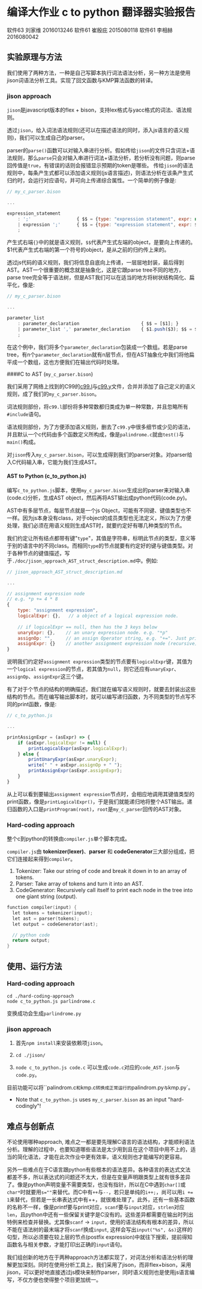 # 编译大作业 c to python 翻译器实验报告

软件63 刘家维 2016013246
软件61 崔殷庇 2015080118
软件61 李相赫 2016080042

## 实验原理与方法

我们使用了两种方法，一种是自己写脚本执行词法语法分析，另一种方法是使用jison词语法分析工具。实现了回文函数与KMP算法函数的转译。

### jison approach

`jison`是javascript版本的flex + bison，支持lex格式与yacc格式的词法、语法规则。

透过`jison`，给入词法语法规则(还可以在描述语法的同时，添入js语言的语义规则)，我们可以生成自己的parser。

parser的`parse()`函数可以对输入串进行分析。假如传给`jison`的文件只含词法+语法规则，那么`parse`只会对输入串进行词法+语法分析，若分析没有问题，则parse回传值是`true`，有错误的话则会报错显示预期的token是哪些。
传给`jison`的语法规则中，每条产生式都可以添加语义规则(js语言描述)，则语法分析在该条产生式归约时，会运行对应语句，并可向上传递综合属性。一个简单的例子像是:

```javascript
// my_c_parser.bison

...

expression_statement
	: ';'                 { $$ = {type: "expression statement", expr: null};}
	| expression ';'      { $$ = {type: "expression statement", expr: $1}; }
	;
```

产生式右端`{}`中的就是语义规则，`$$`代表产生式左端的object，是要向上传递的。$1代表产生式右端的第一个符号的object，是从之前的归约传上来的。

透过js代码的语义规则，我们将信息自底向上传递，一层层地封装，最后得到AST。AST一个很重要的概念就是抽象化，这是它跟parse tree不同的地方，parse tree完全等于语法树，但是AST我们可以在适当的地方将树状结构简化、扁平化，像是:

```javascript
// my_c_parser.bison

...

parameter_list
	: parameter_declaration                       { $$ = [$1]; }
	| parameter_list ',' parameter_declaration    { $1.push($3); $$ = $1; }
	;
```

在这个例中，我们将多个`parameter_declaration`包装成一个数组。若是parse tree，有n个`parameter_declaration`就有n层节点，但在AST抽象化中我们将他扁平成一个数组，这也方便我们在输出代码时处理。



####C to AST    (`my_c_parser.bison`)

我们采用了网络上找到的C99的[c99.l](https://github.com/GerHobbelt/jison/blob/master/examples/c99.l)与[c99.y](https://github.com/GerHobbelt/jison/blob/master/examples/c99.y)文件，合并并添加了自己定义的语义规则，成了我们的`my_c_parser.bison`。

词法规则部份，将`c99.l`部份将多种常数都归类成为单一种常数，并且忽略所有`#include`语句。

语法规则部份，为了方便添加语义规则，删去了`c99.y`中很多细节或少见的语法，并且默认一个c代码由多个函数定义所构成，像是`palindrome.c`就由`test()`与`main()`构成。

对`jison`传入`my_c_parser.bison`，可以生成得到我们的parser对象。对parser给入C代码输入串，它能为我们生成AST。



#### AST to Python   (c_to_python.js)

编写`c_to_python.js`脚本，使用`my_c_parser.bison`生成出的parser来对输入串(code.c)分析，生成AST object，然后再将AST输出成python代码(code.py)。

AST中有多层节点，每层节点就是一个js Object，可能有不同键、键值类型也不一样。因为js本身没有class，对于object的成员类型也无法定义，所以为了方便处理，我们必须在用语义规则生成AST时，就要约定好有哪几种类型的节点。

我们约定让所有结点都带有键"`type`"，其值是字符串，标明此节点的类型，意义等于别的语言中的不同class。而相同`type`的节点就要有约定好的键与键值类型。对于各种节点的键值描述，写于`./doc/jison_approach_AST_struct_description.md`中。例如:

```javascript
// jison_approach_AST_struct_description.md

...

// assignment expression node
// e.g. *p += 4 * 8
{
    type: "assignment expression",
    logicalExpr: {},   // a object of a logical expression node.
    
    // if logicalExpr == null, then has the 3 keys below
    unaryExpr: {},    // an unary expression node. e.g. "*p"
    assignOp: "",     // an assign Operator string, e.g. "+=". Just print it directly.
    assignExpr: {}    // another assignment expression node (recursive) 
}

```

说明我们约定好`assignment expression`类型的节点要有`logicalExpr`键，其值为一个`logical expression`的节点，若其值为`null`，则它还应有`unaryExpr`、`assignOp`、`assignExpr`这三个键。

有了对于个节点的结构的明确描述，我们就在编写语义规则时，就要去封装出这些结构的节点。而在编写输出脚本时，就可以编写递归函数，为不同类型的节点写不同的print函数，像是:

```js
// c_to_python.js

...

printAssignExpr = (asExpr) => {
    if (asExpr.logicalExpr != null) {
        printLogicalExpr(asExpr.logicalExpr);
    } else {
        printUnaryExpr(asExpr.unaryExpr);
        write(" " + asExpr.assignOp + " ");
        printAssignExpr(asExpr.assignExpr);
    }
}
```

从上可以看到要输出`assignment expression`节点时，会相应地调用其键值类型的print函数，像是`printLogicalExpr()`，于是我们就能递归地将整个AST输出。递归函数的入口是`printProgram(root)`，`root`是`my_c_parser`回传的AST对象。



### Hard-coding approach

整个c到python的转换由`compiler.js`单个脚本完成。

`compiler.js`由 **tokenizer(lexer)**、**parser** 和 **codeGenerator**三大部分组成，把它们连接起来得到`compiler`。

1. Tokenizer: Take our string of code and break it down in to an array of tokens.
2. Parser: Take array of tokens and turn it into an AST.
3. CodeGenerator: Recursively call itself to print each node in the tree into one giant string (output).

```c
function compiler(input) {
  let tokens = tokenizer(input);
  let ast = parser(tokens);
  let output = codeGenerator(ast);

  // python code
  return output;
}
```



## 使用、运行方法

### Hard-coding approach

```
cd ./hard-coding-approach
node c_to_python.js parlindrome.c
```

变换成功会生成`parlindrome.py`

### jison approach

1. 首先`npm install`来安装依赖项`jison`。

2. `cd ./jison/`
3. `node c_to_python.js code.c` 可以生成`code.c`对应的`code_AST.json`与`code.py`。

目前功能可以将``palindrom.c`和`kmp.c`转换成正常运行的`palindrom.py`与`kmp.py`。

* Note that `c_to_python.js` uses `my_c_parser.bison` as an input "hard-codingly"!



## 难点与创新点

不论使用哪种approach, 难点之一都是要先理解C语言的语法结构，才能顺利语法分析。理解的过程中，也要知道哪些语法是太少用到且在这个项目中用不上的，适当的简化语法，才能在此次作业中更有效率，语义规则也才能编写的更容易。

另外一些难点在于C语言跟python有些根本的语法差异。各种语言的表达式文法都差不多，所以表达式的问题还不太大，但是在变量声明跟类型上就有很多差异了。像是python声明变量不需要类型，也没有指针，所以在C中遇到`char[]`或`char*`时就要用`s=""`来替代。而C中有`++`与`--`，若只是单纯的`i++;`，尚可以用`i += 1`来替代，但若是一长串表达式中有++，就很难处理了。此外，还有一些基本函数的名称不一样，像是printf要与print对应，`scanf`要与`input`对应，`strlen`对应`len`，且python中还有一些保留关键字是C没有的。这些差异都需要在输出时列出特例来检查并替换。尤其像`scanf` -> `input`，使用的语法结构有根本的差异，所以不能在语法树的最末端才将`scanf`换成`input`, 这样会写出`input("%s", &s)`这样的句型，所以必须要在较上层的节点(postfix expression)中就往下搜索，提前得知函数名与相关参数，才能打印出正确的`input`语句。

我们组创新的地方在于两种approach方法都实现了，对词法分析和语法分析的理解更加深刻。同时在使用分析工具上，我们采用了jison，而非flex+bison，采用jison，可以更好地直接透过js模块来制作parser，同时语义规则也是使用js语言编写，不仅方便也使得整个项目更加统一。

